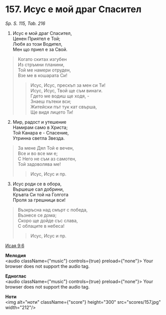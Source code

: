# 157. Исус е мой драг Спасител

_Sp. S. 115, Tab. 216_

1. Исус е мой драг Спасител,  
Ценен Приятел е Той;  
Любя аз този Водител,  
Мен що приел е за Свой.  

> Когато скитах изгубен  
> Из стръмни планини,  
> Той ме намери отруден,  
> Взе ме в кошарата Си!  
> > Исус, Исус, прескъп за мен си Ти!  
> > Исус, Исус, Твой ще съм винаги.  
> > Гдето ме водиш ще ходя, -  
> > Знаеш пътеки вси;  
> > Житейски път тук кат свърша,  
> > Ще видя лицето Ти!

2. Мир, радост и утешение  
Намирам само в Христа;  
Той Канара е - Спасение,  
Утринна светла Звезда.  

> За мене Дял Той е вечен,  
> Все и во все ми е;  
> С Него не съм аз самотен,  
> Той задоволява ме!  
> > Исус, Исус и пр.  

3. Исус роди се в обора,  
Вършеше сал добрини,  
Кръвта Си той на Голгота  
Проля за грешници вси!  

> Възкръсна над смърт с победа,  
> Възнесе се дома;  
> Скоро ще дойде със слава,  
> С облаците в небеса!  
> > Исус, Исус и пр.

[Исая 9:6](http://biblia.bg/index.php?k=23&g=9&s=6)

**Мелодия**  
<audio className={"music"} controls={true} preload={"none"}>
    <source src="mp3/157.mp3" type="audio/mpeg"/>
    Your browser does not support the audio tag.
</audio>

**Едноглас**  
<audio className={"music"} controls={true} preload={"none"}>
    <source src="transp/157.mp3" type="audio/mpeg"/>
    Your browser does not support the audio tag.
</audio>

**Ноти**  
<img alt="ноти" className={"score"} height="300" src="scores/157.jpg" width="212"/>
